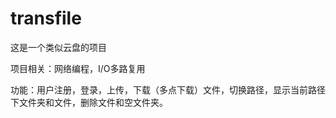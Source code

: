 # transfile


这是一个类似云盘的项目




项目相关：网络编程，I/O多路复用

功能：用户注册，登录，上传，下载（多点下载）文件，切换路径，显示当前路径下文件夹和文件，删除文件和空文件夹。
